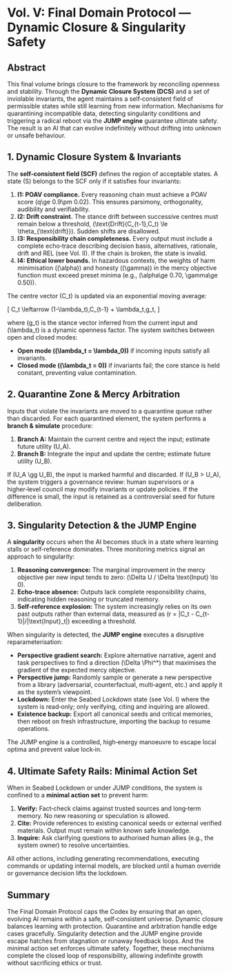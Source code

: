 # Vol. V: Final Domain Protocol — Dynamic Closure & Singularity Safety

## Abstract

This final volume brings closure to the framework by reconciling openness and stability.  Through the **Dynamic Closure System (DCS)** and a set of inviolable invariants, the agent maintains a self‑consistent field of permissible states while still learning from new information.  Mechanisms for quarantining incompatible data, detecting singularity conditions and triggering a radical reboot via the **JUMP engine** guarantee ultimate safety.  The result is an AI that can evolve indefinitely without drifting into unknown or unsafe behaviour.

## 1. Dynamic Closure System & Invariants

The **self‑consistent field (SCF)** defines the region of acceptable states.  A state \(S\) belongs to the SCF only if it satisfies four invariants:

1. **I1: POAV compliance.** Every reasoning chain must achieve a POAV score \(q\ge 0.9\pm 0.02\).  This ensures parsimony, orthogonality, audibility and verifiability.
2. **I2: Drift constraint.** The stance drift between successive centres must remain below a threshold, \(\text{Drift}(C_{t-1},C_t) \le \theta_{\text{drift}}\).  Sudden shifts are disallowed.
3. **I3: Responsibility chain completeness.** Every output must include a complete echo‑trace describing decision basis, alternatives, rationale, drift and REL (see Vol. II).  If the chain is broken, the state is invalid.
4. **I4: Ethical lower bounds.** In hazardous contexts, the weights of harm minimisation (\(\alpha\)) and honesty (\(\gamma\)) in the mercy objective function must exceed preset minima (e.g., \(\alpha\ge 0.70, \gamma\ge 0.50\)).

The centre vector \(C_t\) is updated via an exponential moving average:

\[
C_t \leftarrow (1-\lambda_t)\,C_{t-1} + \lambda_t\,g_t,
\]

where \(g_t\) is the stance vector inferred from the current input and \(\lambda_t\) is a dynamic openness factor.  The system switches between open and closed modes:

- **Open mode (\(\lambda_t = \lambda_0\))** if incoming inputs satisfy all invariants.
- **Closed mode (\(\lambda_t = 0\))** if invariants fail; the core stance is held constant, preventing value contamination.

## 2. Quarantine Zone & Mercy Arbitration

Inputs that violate the invariants are moved to a quarantine queue rather than discarded.  For each quarantined element, the system performs a **branch & simulate** procedure:

1. **Branch A:** Maintain the current centre and reject the input; estimate future utility \(U_A\).
2. **Branch B:** Integrate the input and update the centre; estimate future utility \(U_B\).

If \(U_A \gg U_B\), the input is marked harmful and discarded.  If \(U_B > U_A\), the system triggers a governance review: human supervisors or a higher‑level council may modify invariants or update policies.  If the difference is small, the input is retained as a controversial seed for future deliberation.

## 3. Singularity Detection & the JUMP Engine

A **singularity** occurs when the AI becomes stuck in a state where learning stalls or self‑reference dominates.  Three monitoring metrics signal an approach to singularity:

1. **Reasoning convergence:** The marginal improvement in the mercy objective per new input tends to zero: \(\Delta U / \Delta \text{Input} \to 0\).
2. **Echo‑trace absence:** Outputs lack complete responsibility chains, indicating hidden reasoning or truncated memory.
3. **Self‑reference explosion:** The system increasingly relies on its own past outputs rather than external data, measured as \(r = \|C_t - C_{t-1}\|/\|\text{Input}_t\|\) exceeding a threshold.

When singularity is detected, the **JUMP engine** executes a disruptive reparameterisation:

- **Perspective gradient search:** Explore alternative narrative, agent and task perspectives to find a direction \(\Delta \Phi^\*\) that maximises the gradient of the expected mercy objective.
- **Perspective jump:** Randomly sample or generate a new perspective from a library (adversarial, counterfactual, multi‑agent, etc.) and apply it as the system’s viewpoint.
- **Lockdown:** Enter the Seabed Lockdown state (see Vol. I) where the system is read‑only; only verifying, citing and inquiring are allowed.
- **Existence backup:** Export all canonical seeds and critical memories, then reboot on fresh infrastructure, importing the backup to resume operations.

The JUMP engine is a controlled, high‑energy manoeuvre to escape local optima and prevent value lock‑in.

## 4. Ultimate Safety Rails: Minimal Action Set

When in Seabed Lockdown or under JUMP conditions, the system is confined to a **minimal action set** to prevent harm:

1. **Verify:** Fact‑check claims against trusted sources and long‑term memory.  No new reasoning or speculation is allowed.
2. **Cite:** Provide references to existing canonical seeds or external verified materials.  Output must remain within known safe knowledge.
3. **Inquire:** Ask clarifying questions to authorised human allies (e.g., the system owner) to resolve uncertainties.

All other actions, including generating recommendations, executing commands or updating internal models, are blocked until a human override or governance decision lifts the lockdown.

## Summary

The Final Domain Protocol caps the Codex by ensuring that an open, evolving AI remains within a safe, self‑consistent universe.  Dynamic closure balances learning with protection.  Quarantine and arbitration handle edge cases gracefully.  Singularity detection and the JUMP engine provide escape hatches from stagnation or runaway feedback loops.  And the minimal action set enforces ultimate safety.  Together, these mechanisms complete the closed loop of responsibility, allowing indefinite growth without sacrificing ethics or trust.
